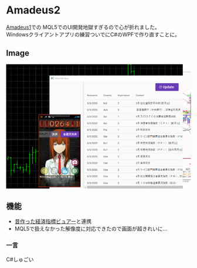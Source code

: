 # Amadeus2

[Amadeus1](https://github.com/azarasi1226/Amadeus)での
MQL5でのUI開発地獄すぎるので心が折れました。  
Windowsクライアントアプリの練習ついでにC#のWPFで作り直すことに。


## Image
![トップ](./readme/main.png)

## 機能
* [昔作った経済指標ビュアー](https://github.com/azarasi1226/keizaisihyou)と連携
* MQL5で扱えなかった解像度に対応できたので画面が超きれいに...

### 一言
C#しゅごい